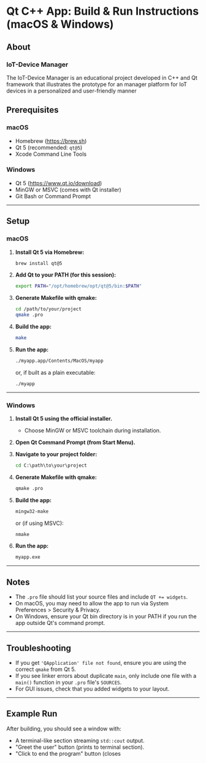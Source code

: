 # Qt C++ App: Build & Run Instructions (macOS & Windows)

## About
### IoT-Device Manager
The IoT-Device Manager is an educational project developed in C++ and Qt framework that illustrates the prototype for an manager platform for IoT devices in a personalized and user-friendly manner

## Prerequisites

### macOS
- Homebrew (https://brew.sh)
- Qt 5 (recommended: `qt@5`)
- Xcode Command Line Tools

### Windows
- Qt 5 (https://www.qt.io/download)
- MinGW or MSVC (comes with Qt installer)
- Git Bash or Command Prompt

---

## Setup

### macOS

1. **Install Qt 5 via Homebrew:**
   ```sh
   brew install qt@5
   ```

2. **Add Qt to your PATH (for this session):**
   ```sh
   export PATH="/opt/homebrew/opt/qt@5/bin:$PATH"
   ```

3. **Generate Makefile with qmake:**
   ```sh
   cd /path/to/your/project
   qmake .pro
   ```

4. **Build the app:**
   ```sh
   make
   ```

5. **Run the app:**
   ```sh
   ./myapp.app/Contents/MacOS/myapp
   ```
   or, if built as a plain executable:
   ```sh
   ./myapp
   ```

---

### Windows

1. **Install Qt 5 using the official installer.**
   - Choose MinGW or MSVC toolchain during installation.

2. **Open Qt Command Prompt (from Start Menu).**

3. **Navigate to your project folder:**
   ```bat
   cd C:\path\to\your\project
   ```

4. **Generate Makefile with qmake:**
   ```bat
   qmake .pro
   ```

5. **Build the app:**
   ```bat
   mingw32-make
   ```
   or (if using MSVC):
   ```bat
   nmake
   ```

6. **Run the app:**
   ```bat
   myapp.exe
   ```

---

## Notes

- The `.pro` file should list your source files and include `QT += widgets`.
- On macOS, you may need to allow the app to run via System Preferences > Security & Privacy.
- On Windows, ensure your Qt bin directory is in your PATH if you run the app outside Qt's command prompt.

---

## Troubleshooting

- If you get `'QApplication' file not found`, ensure you are using the correct `qmake` from Qt 5.
- If you see linker errors about duplicate `main`, only include one file with a `main()` function in your `.pro` file's `SOURCES`.
- For GUI issues, check that you added widgets to your layout.

---

## Example Run

After building, you should see a window with:
- A terminal-like section streaming `std::cout` output.
- "Greet the user" button (prints to terminal section).
- "Click to end the program" button (closes